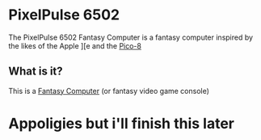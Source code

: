 # PixelPulse 6502
The PixelPulse 6502 Fantasy Computer is a fantasy computer inspired by the likes of the Apple ][e and the [Pico-8](https://www.lexaloffle.com/pico-8.php)

## What is it?
This is a [Fantasy Computer](https://en.wikipedia.org/wiki/Fantasy_video_game_console) (or fantasy video game console)

# Appoligies but i'll finish this later
